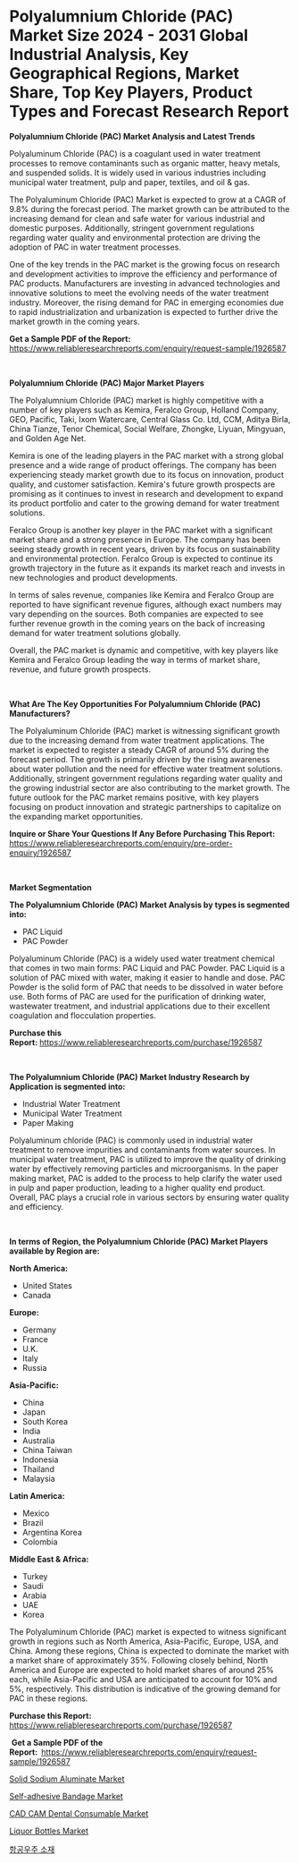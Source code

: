 <p><h1>Polyalumnium Chloride (PAC) Market Size 2024 - 2031 Global Industrial Analysis, Key Geographical Regions, Market Share, Top Key Players, Product Types and Forecast Research Report</h1></p><p><strong>Polyalumnium Chloride (PAC) Market Analysis and Latest Trends</strong></p>
<p><p>Polyaluminum Chloride (PAC) is a coagulant used in water treatment processes to remove contaminants such as organic matter, heavy metals, and suspended solids. It is widely used in various industries including municipal water treatment, pulp and paper, textiles, and oil & gas.</p><p>The Polyaluminum Chloride (PAC) Market is expected to grow at a CAGR of 9.8% during the forecast period. The market growth can be attributed to the increasing demand for clean and safe water for various industrial and domestic purposes. Additionally, stringent government regulations regarding water quality and environmental protection are driving the adoption of PAC in water treatment processes.</p><p>One of the key trends in the PAC market is the growing focus on research and development activities to improve the efficiency and performance of PAC products. Manufacturers are investing in advanced technologies and innovative solutions to meet the evolving needs of the water treatment industry. Moreover, the rising demand for PAC in emerging economies due to rapid industrialization and urbanization is expected to further drive the market growth in the coming years.</p></p>
<p><strong>Get a Sample PDF of the Report:&nbsp;</strong> <a href="https://www.reliableresearchreports.com/enquiry/request-sample/1926587">https://www.reliableresearchreports.com/enquiry/request-sample/1926587</a></p>
<p>&nbsp;</p>
<p><strong>Polyalumnium Chloride (PAC) Major Market Players</strong></p>
<p><p>The Polyalumnium Chloride (PAC) market is highly competitive with a number of key players such as Kemira, Feralco Group, Holland Company, GEO, Pacific, Taki, Ixom Watercare, Central Glass Co. Ltd, CCM, Aditya Birla, China Tianze, Tenor Chemical, Social Welfare, Zhongke, Liyuan, Mingyuan, and Golden Age Net.</p><p>Kemira is one of the leading players in the PAC market with a strong global presence and a wide range of product offerings. The company has been experiencing steady market growth due to its focus on innovation, product quality, and customer satisfaction. Kemira's future growth prospects are promising as it continues to invest in research and development to expand its product portfolio and cater to the growing demand for water treatment solutions.</p><p>Feralco Group is another key player in the PAC market with a significant market share and a strong presence in Europe. The company has been seeing steady growth in recent years, driven by its focus on sustainability and environmental protection. Feralco Group is expected to continue its growth trajectory in the future as it expands its market reach and invests in new technologies and product developments.</p><p>In terms of sales revenue, companies like Kemira and Feralco Group are reported to have significant revenue figures, although exact numbers may vary depending on the sources. Both companies are expected to see further revenue growth in the coming years on the back of increasing demand for water treatment solutions globally.</p><p>Overall, the PAC market is dynamic and competitive, with key players like Kemira and Feralco Group leading the way in terms of market share, revenue, and future growth prospects.</p></p>
<p>&nbsp;</p>
<p><strong>What Are The Key Opportunities For Polyalumnium Chloride (PAC) Manufacturers?</strong></p>
<p><p>The Polyaluminum Chloride (PAC) market is witnessing significant growth due to the increasing demand from water treatment applications. The market is expected to register a steady CAGR of around 5% during the forecast period. The growth is primarily driven by the rising awareness about water pollution and the need for effective water treatment solutions. Additionally, stringent government regulations regarding water quality and the growing industrial sector are also contributing to the market growth. The future outlook for the PAC market remains positive, with key players focusing on product innovation and strategic partnerships to capitalize on the expanding market opportunities.</p></p>
<p><strong>Inquire or Share Your Questions If Any Before Purchasing This Report:</strong> <a href="https://www.reliableresearchreports.com/enquiry/pre-order-enquiry/1926587">https://www.reliableresearchreports.com/enquiry/pre-order-enquiry/1926587</a></p>
<p>&nbsp;</p>
<p><strong>Market Segmentation</strong></p>
<p><strong>The Polyalumnium Chloride (PAC) Market Analysis by types is segmented into:</strong></p>
<p><ul><li>PAC Liquid</li><li>PAC Powder</li></ul></p>
<p><p>Polyaluminum Chloride (PAC) is a widely used water treatment chemical that comes in two main forms: PAC Liquid and PAC Powder. PAC Liquid is a solution of PAC mixed with water, making it easier to handle and dose. PAC Powder is the solid form of PAC that needs to be dissolved in water before use. Both forms of PAC are used for the purification of drinking water, wastewater treatment, and industrial applications due to their excellent coagulation and flocculation properties.</p></p>
<p><strong>Purchase this Report:&nbsp;</strong><a href="https://www.reliableresearchreports.com/purchase/1926587">https://www.reliableresearchreports.com/purchase/1926587</a></p>
<p>&nbsp;</p>
<p><strong>The Polyalumnium Chloride (PAC) Market Industry Research by Application is segmented into:</strong></p>
<p><ul><li>Industrial Water Treatment</li><li>Municipal Water Treatment</li><li>Paper Making</li></ul></p>
<p><p>Polyaluminum chloride (PAC) is commonly used in industrial water treatment to remove impurities and contaminants from water sources. In municipal water treatment, PAC is utilized to improve the quality of drinking water by effectively removing particles and microorganisms. In the paper making market, PAC is added to the process to help clarify the water used in pulp and paper production, leading to a higher quality end product. Overall, PAC plays a crucial role in various sectors by ensuring water quality and efficiency.</p></p>
<p>&nbsp;</p>
<p><strong>In terms of Region, the Polyalumnium Chloride (PAC) Market Players available by Region are:</strong></p>
<p>
    <p> <strong> North America: </strong>
        <ul>
            <li>United States</li>
            <li>Canada</li>
        </ul>
        </p> 
    <p> <strong> Europe: </strong>
        <ul>
            <li>Germany</li>
            <li>France</li>
            <li>U.K.</li>
            <li>Italy</li>
            <li>Russia</li>
        </ul>
        </p> 
    <p> <strong> Asia-Pacific: </strong>
        <ul>
            <li>China</li>
            <li>Japan</li>
            <li>South Korea</li>
            <li>India</li>
            <li>Australia</li>
            <li>China Taiwan</li>
            <li>Indonesia</li>
            <li>Thailand</li>
            <li>Malaysia</li>
        </ul>
        </p> 
    <p> <strong> Latin America: </strong>
        <ul>
            <li>Mexico</li>
            <li>Brazil</li>
            <li>Argentina Korea</li>
            <li>Colombia</li>
        </ul>
        </p> 
    <p> <strong> Middle East & Africa: </strong>
        <ul>
            <li>Turkey</li>
            <li>Saudi</li>
            <li>Arabia</li>
            <li>UAE</li>
            <li>Korea</li>
        </ul>
    </p>
    </p>
<p><p>The Polyaluminum Chloride (PAC) market is expected to witness significant growth in regions such as North America, Asia-Pacific, Europe, USA, and China. Among these regions, China is expected to dominate the market with a market share of approximately 35%. Following closely behind, North America and Europe are expected to hold market shares of around 25% each, while Asia-Pacific and USA are anticipated to account for 10% and 5%, respectively. This distribution is indicative of the growing demand for PAC in these regions.</p></p>
<p><strong>Purchase this Report: </strong><a href="https://www.reliableresearchreports.com/purchase/1926587">https://www.reliableresearchreports.com/purchase/1926587</a></p>
<p>&nbsp;<strong>Get a Sample PDF of the Report:&nbsp;&nbsp;</strong><a href="https://www.reliableresearchreports.com/enquiry/request-sample/1926587">https://www.reliableresearchreports.com/enquiry/request-sample/1926587</a></p>
<p><strong></strong></p>
<p><p><a href="https://github.com/khansimonweber1lqujlwoz15d/Market-Research-Report-List-1/blob/main/solid-sodium-aluminate-market.md">Solid Sodium Aluminate Market</a></p><p><a href="https://issuu.com/reportprime-2/docs/self-adhesive-bandage-market-size-2030.pptx">Self-adhesive Bandage Market</a></p><p><a href="https://issuu.com/reportprime-2/docs/cad-cam-dental-consumable-market-size-2030.pptx">CAD CAM Dental Consumable Market</a></p><p><a href="https://view.publitas.com/reportprime-1/liquor-bottles-market-analysis-and-market-size-global-industry-overview-market-segmentation-and-forecast-2024-to-2031/">Liquor Bottles Market</a></p><p><a href="https://github.com/bunxhcci35271755/Market-Research-Report-List-1/blob/main/1494273184796.md">항공우주 소재</a></p></p>